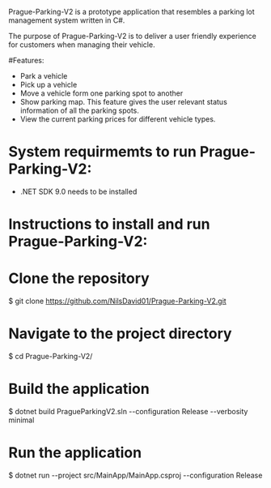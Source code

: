 Prague-Parking-V2 is a prototype application that resembles a parking lot management system written in C#. 

The purpose of Prague-Parking-V2 is to deliver a user friendly experience for customers when managing their vehicle. 

#Features: 
* Park a vehicle
* Pick up a vehicle
* Move a vehicle form one parking spot to another
* Show parking map. This feature gives the user relevant status information of all the parking spots.
* View the current parking prices for different vehicle types. 

# System requirmemts to run Prague-Parking-V2:
* .NET SDK 9.0 needs to be installed

# Instructions to install and run Prague-Parking-V2:
# Clone the repository
$ git clone https://github.com/NilsDavid01/Prague-Parking-V2.git

# Navigate to the project directory
$ cd Prague-Parking-V2/

# Build the application
$ dotnet build PragueParkingV2.sln --configuration Release --verbosity minimal

# Run the application
$ dotnet run --project src/MainApp/MainApp.csproj --configuration Release

